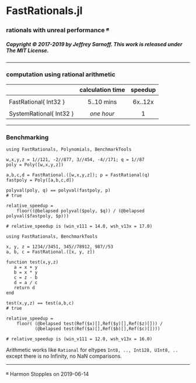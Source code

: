# FastRationals.jl

### rationals with unreal performance <sup>[𝓪](#source)</sup>

##### Copyright © 2017-2019 by Jeffrey Sarnoff. This work is released under The MIT License.
----

### computation using rational arithmetic

|                         | calculation time |   speedup   |
|:------------------------|:----------------:|:-----------------:|
|                         |                  |                   |
| FastRational{ Int32 }   |    5..10 mins     |  6x..12x       |
|                         |                   |                   |
| SystemRational{ Int32 } |    _one hour_       |  1                |

----

### Benchmarking

```
using FastRationals, Polynomials, BenchmarkTools

w,x,y,z = 1//121, -2//877, 3//454, -4//171; q = 1//87
poly = Poly([w,x,y,z])

a,b,c,d = FastRational.([w,x,y,z]); p = FastRational(q)
fastpoly = Poly([a,b,c,d])

polyval(poly, q) == polyval(fastpoly, p)
# true

relative_speedup =
    floor((@belapsed polyval($poly, $q)) / (@belapsed polyval($fastpoly, $p)))

# relative_speedup is (win_v111 = 14.0, wsh_v13x = 17.0)
```

```
using FastRationals, BenchmarkTools

x, y, z = 1234//3451, 345//78912, 987//53
a, b, c = FastRational.([x, y, z])

function test(x,y,z)
   a = x + y
   b = x * y
   c = z - b
   d = a / c
   return d
end

test(x,y,z) == test(a,b,c)
# true

relative_speedup =
    floor( (@belapsed test(Ref($x)[],Ref($y)[],Ref($z)[])) / 
           (@belapsed test(Ref($a)[],Ref($b)[],Ref($c)[])))

# relative_speedup is (win_v111 = 12.0, wsh_v13x = 16.0)
```

Arithmetic works like `Rational` for eltypes `Int8, .., Int128, UInt8, ..` except there is no Infinity, no NaN comparisons.

----

<sup><a name="source">[𝓪](#attribution)</a></sup> Harmon Stopples on 2019-06-14
